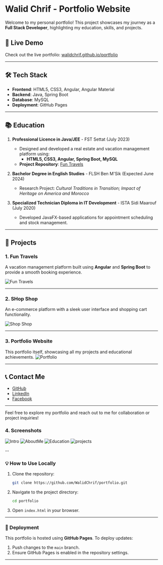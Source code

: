 # Walid Chrif - Portfolio Website

Welcome to my personal portfolio! This project showcases my journey as a **Full Stack Developer**, highlighting my education, skills, and projects. 

## 🔗 Live Demo
Check out the live portfolio: [walidchrif.github.io/portfolio](https://walidchrif.github.io/portfolio/)

---

## 🛠️ Tech Stack

- **Frontend**: HTML5, CSS3, Angular, Angular Material  
- **Backend**: Java, Spring Boot  
- **Database**: MySQL  
- **Deployment**: GitHub Pages

---

## 📚 Education

1. **Professional Licence in Java/JEE** - FST Settat (July 2023)  
   - Designed and developed a real estate and vacation management platform using:
     - **HTML5, CSS3, Angular, Spring Boot, MySQL**
   - **Project Repository**: [Fun Travels](https://github.com/WalidChrif/FunTravels)

2. **Bachelor Degree in English Studies** - FLSH Ben M'Sik (Expected June 2024)  
   - Research Project: *Cultural Traditions in Transition; Impact of Heritage on America and Morocco*

3. **Specialized Technician Diploma in IT Development** - ISTA Sidi Maarouf (July 2020)  
   - Developed JavaFX-based applications for appointment scheduling and stock management.

---

## 🎨 Projects

### 1. Fun Travels  
A vacation management platform built using **Angular** and **Spring Boot** to provide a smooth booking experience.

![Fun Travels](https://github.com/WalidChrif/portfolio/blob/main/src/assets/images/funtravelslogo.png)

---

### 2. SHop Shop  
An e-commerce platform with a sleek user interface and shopping cart functionality.

![Shop Shop](https://github.com/WalidChrif/portfolio/blob/main/src/assets/images/shopshoplogo.png)

---

### 3. Portfolio Website  
This portfolio itself, showcasing all my projects and educational achievements.
![Portfolio](https://github.com/WalidChrif/portfolio/blob/main/src/assets/images/shopshoplogo.png)

---

## 📞 Contact Me

- [GitHub](https://github.com/WalidChrif)  
- [LinkedIn](https://linkedin.com)  
- [Facebook](https://facebook.com)  

---

Feel free to explore my portfolio and reach out to me for collaboration or project inquiries!

### 4. Screenshots
![Intro](https://github.com/WalidChrif/portfolio/blob/main/src/assets/images/screenshots/portfolio-screenshot-1.jpeg)
![AboutMe](https://github.com/WalidChrif/portfolio/blob/main/src/assets/images/screenshots/portfolio-screenshot-2.jpeg)
![Education](https://github.com/WalidChrif/portfolio/blob/main/src/assets/images/screenshots/portfolio-screenshot-4.jpeg)
![projects](https://github.com/WalidChrif/portfolio/blob/main/src/assets/images/screenshots/portfolio-screenshot-5.jpeg)


--

### 💡 How to Use Locally
1. Clone the repository:
   ```bash
   git clone https://github.com/WalidChrif/portfolio.git
   ```
2. Navigate to the project directory:
   ```bash
   cd portfolio
   ```
3. Open `index.html` in your browser.

---

### 🚀 Deployment
This portfolio is hosted using **GitHub Pages**. To deploy updates:
1. Push changes to the `main` branch.
2. Ensure GitHub Pages is enabled in the repository settings.

---
